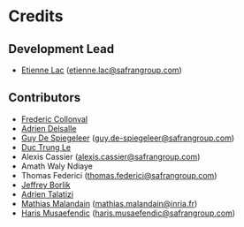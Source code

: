 # Credits

## Development Lead

* [Etienne Lac](https://gitlab.com/etienne.lac) (etienne.lac@safrangroup.com)

## Contributors

* [Frederic Collonval](https://gitlab.com/fcollonval)
* [Adrien Delsalle](https://gitlab.com/adriendelsalle)
* [Guy De Spiegeleer](https://gitlab.com/GuyDS) (guy.de-spiegeleer@safrangroup.com)
* [Duc Trung Le](https://gitlab.com/ductrungle)
* Alexis Cassier (alexis.cassier@safrangroup.com)
* Amath Waly Ndiaye
* Thomas Federici (thomas.federici@safrangroup.com)
* [Jeffrey Borlik](https://gitlab.com/JeffreyBorlik)
* [Adrien Talatizi](https://gitlab.com/AdrienTalatizi)
* [Mathias Malandain](https://gitlab.com/MathiasMalandain) (mathias.malandain@inria.fr)
* [Haris Musaefendic](https://gitlab.com/musaefendic) (haris.musaefendic@safrangroup.com)
